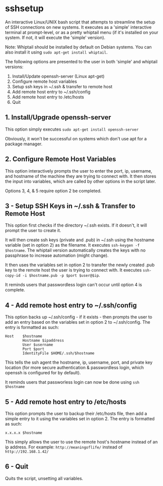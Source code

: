 # sshsetup

An interactive Linux/UNIX bash script that attempts to streamline the setup of SSH connections on new systems. It executes as a 'simple' interactive terminal at prompt-level, or as a pretty whiptail menu (if it's installed on your system. If not, it will execute the 'simple' version).

Note: Whiptail should be installed by default on Debian systems. You can also install it using `sudo apt-get install whiptail`.

The following options are presented to the user in both 'simple' and whiptail versions:

1. Install/Update openssh-server (Linux apt-get)
2. Configure remote host variables
3. Setup ssh keys in ~/.ssh & transfer to remote host
4. Add remote host entry to ~/.ssh/config
5. Add remote host entry to /etc/hosts
6. Quit

## 1. Install/Upgrade openssh-server

This option simply executes `sudo apt-get install openssh-server`

Obviously, it won't be successful on systems which don't use apt for a package manager.

## 2. Configure Remote Host Variables

This option interactively prompts the user to enter the port, ip, username, and hostname of the machine they are trying to connect with. It then stores the input into variables, which are called by other options in the script later.

Options 3, 4, & 5 require option 2 be completed.

## 3 - Setup SSH Keys in ~/.ssh & Transfer to Remote Host

This option first checks if the directory ~/.ssh exists. If it doesn't, it will prompt the user to create it.

It will then create ssh keys (private and .pub) in ~/.ssh using the hostname variable (set in option 2) as the filename. It executes `ssh-keygen -f $hostname`. The whiptail version automatically creates the keys with no passphrase to increase automation (might change). 

It then uses the variables set in option 2 to transfer the newly created .pub key to the remote host the user is trying to connect with. It executes `ssh-copy-id -i $hostname.pub -p $port $user@$ip`.

It reminds users that passwordless login can't occur until option 4 is complete.

## 4 - Add remote host entry to ~/.ssh/config

This option backs up ~/.ssh/config - if it exists - then prompts the user to add an entry based on the variables set in option 2 to ~/.ssh/config. The entry is formatted as such:

```
Host    $hostname
        Hostname $ipaddress
        User $username
        Port $port
        IdentityFile $HOME/.ssh/$hostname
```

This tells the ssh agent the hostname, ip, username, port, and private key location (for more secure authentication & passwordless login, which openssh is configured for by default).

It reminds users that passworless login can now be done using `ssh $hostname`

## 5 - Add remote host entry to /etc/hosts

This option prompts the user to backup their /etc/hosts file, then add a simple entry to it using the variables set in option 2. The entry is formatted as such:

`x.x.x.x $hostname`

This simply allows the user to use the remote host's hostname instead of an ip address. For example: `http://meaningoflife/` instead of `http://192.168.1.42/`

## 6 - Quit

Quits the script, unsetting all variables. 
